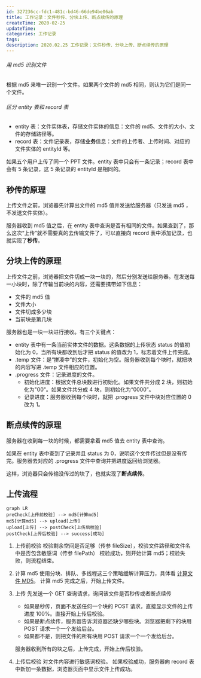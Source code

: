```yaml
---
id: 327236cc-fdc1-481c-bd46-66de94be06ab
title: 工作记录：文件秒传、分块上传、断点续传的原理
createTime: 2020-02-25
updateTime:
categories: 工作记录
tags:
description: 2020.02.25 工作记录：文件秒传、分块上传、断点续传的原理
---
```


###### 用 md5 识别文件

根据 md5 来唯一识别一个文件。如果两个文件的 md5 相同，则认为它们是同一个文件。

###### 区分 entity 表和 record 表

- entity 表：文件实体表，存储文件实体的信息：文件的 md5、文件的大小、文件的存储路径等。
- record 表：文件记录表，存储**业务**信息：文件的上传者、上传时间、对应的文件实体的 entityId 等。

如果五个用户上传了同一个 PPT 文件。entity 表中只会有一条记录；record 表中会有 5 条记录，这 5 条记录的 entityId 是相同的。

## 秒传的原理

上传文件之前，浏览器先计算出文件的 md5 值并发送给服务器（只发送 md5 ，不发送文件实体）。

服务器收到 md5 值之后，在 entity 表中查询是否有相同的文件。如果查到了，那么这次“上传”就不需要真的去传输文件了，可以直接向 record 表中添加记录，也就实现了**秒传**。

## 分块上传的原理

上传文件之前，浏览器把文件切成一块一块的，然后分别发送给服务器。在发送每一小块时，除了传输当前块的内容，还需要携带如下信息：

- 文件的 md5 值
- 文件大小
- 文件切成多少块
- 当前块是第几块

服务器也是一块一块进行接收。有三个关键点：

- entity 表中有一条当前实体文件的数据。这条数据的上传状态 status 的值初始化为 0，当所有块都收到后才把 status 的值改为 1，标志着文件上传完成。
- .temp 文件：是“拼凑中”的文件，初始化为空。服务器收到每个块时，就把块的内容写进 .temp 文件相应的位置。
- .progress 文件：记录进度的文件。
  - 初始化进度：根据文件总块数进行初始化。如果文件共分成 2 块，则初始化为"00"。如果文件共分成 4 块，则初始化为“0000”。
  - 记录进度：服务器收到每个块时，就把 .progress 文件中块对应位置的 0 改为 1。

## 断点续传的原理

服务器在收到每一块的时候，都需要拿着 md5 值去 entity 表中查询。

如果在 entity 表中查到了记录并且 status 为 0，说明这个文件传过但是没有传完。服务器去对应的 .progress 文件中查询并把进度返回给浏览器。

这样，浏览器只会传输没传过的块了，也就实现了**断点续传**。

## 上传流程

```mermaid
graph LR
preCheck[上传前校验] --> md5[计算md5]
md5[计算md5] --> upload[上传]
upload[上传] --> postCheck[上传后校验]
postCheck[上传后校验] --> success[成功]

```

1. 上传前校验
   校验剩余空间是否足够（传参 fileSize），校验文件路径和文件名中是否包含敏感词（传参 filePath）
   校验成功，则开始计算 md5；校验失败，则流程结束。

2. 计算 md5
   使用分块、排队、多线程这三个策略缓解计算压力，具体看 [计算文件 MD5](https://blog.csdn.net/tangran0526/article/details/100888776)。
   计算 md5 完成之后，开始上传文件。

3. 上传
   先发送一个 GET 查询请求，询问该文件是否秒传或者断点续传

   - 如果是秒传，页面不发送任何一个块的 POST 请求，直接显示文件的上传进度 100%。直接开始上传后校验。
   - 如果是断点续传，服务器告诉浏览器还缺少哪些块。浏览器把剩下的块用 POST 请求一个一个发给后台。
   - 如果都不是，则把文件的所有块用 POST 请求一个一个发给后台。

   服务器收到所有的块之后，上传完成，开始上传后校验。

4. 上传后校验
   对文件内容进行敏感词校验。
   如果校验成功，服务器向 record 表中新加一条数据，浏览器页面中显示文件上传成功。

